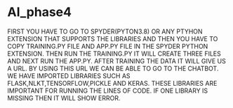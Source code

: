 # AI_phase4
FIRST YOU HAVE TO GO TO SPYDER(PYTON3.8) OR ANY PTYHON EXTENSION THAT SUPPORTS THE LIBRARIES AND THEN YOU HAVE TO COPY TRAINING.PY FILE AND APP.PY FILE IN THE SPYDER PYTHON EXTENSION. THEN RUN THE TRAINING.PY IT WILL CREATE THREE FILES AND NEXT RUN THE APP.PY. AFTER TRAINING THE DATA IT WILL GIVE US A URL. BY USING THIS URL WE CAN BE ABLE TO GO TO THE CHATBOT. WE HAVE IMPORTED LIBRARIES SUCH AS FLASK,NLKT,TENSORFLOW,PICKLE AND KERAS. THESE LIBRARIES ARE IMPORTANT FOR RUNNING THE LINES OF CODE. IF ONE LIBRARY IS MISSING THEN IT WILL SHOW ERROR.

